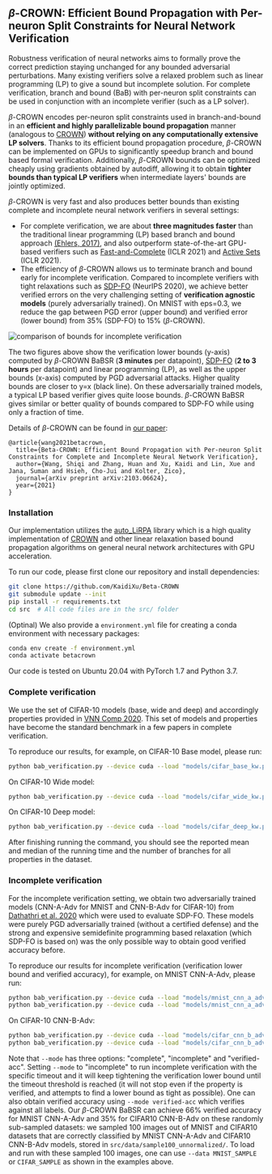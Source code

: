 ## *β*-CROWN: Efficient Bound Propagation with Per-neuron Split Constraints for Neural Network Verification

Robustness verification of neural networks aims to formally prove the correct
prediction staying unchanged for any bounded adversarial perturbations.  Many
existing verifiers solve a relaxed problem such as linear programming (LP) to
give a sound but incomplete solution.  For complete verification, branch and
bound (BaB) with per-neuron split constraints can be used in conjunction with
an incomplete verifier (such as a LP solver).

*β*-CROWN encodes per-neuron split constraints used in branch-and-bound in an
**efficient and highly parallelizable bound propagation** manner (analogous to
[CROWN](https://arxiv.org/pdf/1811.00866.pdf)) **without relying on any
computationally extensive LP solvers**.  Thanks to its efficient bound
propagation procedure, *β*-CROWN can be implemented on GPUs to significantly
speedup branch and bound based formal verification.  Additionally, *β*-CROWN
bounds can be optimized cheaply using gradients obtained by autodiff, allowing
it to obtain **tighter bounds than typical LP verifiers** when intermediate layers' bounds are
jointly optimized.

*β*-CROWN is very fast and also produces better bounds than existing complete and
incomplete neural network verifiers in several settings:

- For complete verification, we are about **three magnitudes faster** than the
  traditional linear programming (LP) based branch and bound approach [(Ehlers,
  2017)](https://arxiv.org/abs/1705.01320), and also outperform
  state-of-the-art GPU-based verifiers such as
  [Fast-and-Complete](https://arxiv.org/pdf/2011.13824.pdf) (ICLR 2021) and
  [Active Sets](https://openreview.net/pdf?id=uQfOy7LrlTR) (ICLR 2021).
- The efficiency of *β*-CROWN allows us to terminate branch and bound early for
  incomplete verification.  Compared to incomplete verifiers with tight
  relaxations such as [SDP-FO](https://arxiv.org/abs/2010.11645) (NeurIPS
  2020), we achieve better verified errors on the very challenging setting of
  **verification agnostic models** (purely adversarially trained). On MNIST
  with eps=0.3, we reduce the gap between PGD error (upper bound) and verified
  error (lower bound) from 35% (SDP-FO) to 15% (*β*-CROWN).


![comparison of bounds for incomplete verification](http://www.huan-zhang.com/images/paper/beta_crown_incomplete.png)

The two figures above show the verification lower bounds (y-axis) computed by
*β*-CROWN BaBSR (**3 minutes** per datapoint),
[SDP-FO](https://github.com/deepmind/jax_verify) (**2 to 3 hours** per
datapoint) and linear programming (LP), as well as the upper bounds (x-axis)
computed by PGD adversarial attacks.  Higher quality bounds are closer to y=x
(black line).  On these adversarially trained models, a typical LP based
verifier gives quite loose bounds. *β*-CROWN BaBSR gives similar or better
quality of bounds compared to SDP-FO while using only a fraction of time.

Details of *β*-CROWN can be found in [our paper](https://arxiv.org/pdf/2103.06624.pdf):

```
@article{wang2021betacrown,
  title={Beta-CROWN: Efficient Bound Propagation with Per-neuron Split Constraints for Complete and Incomplete Neural Network Verification},
  author={Wang, Shiqi and Zhang, Huan and Xu, Kaidi and Lin, Xue and Jana, Suman and Hsieh, Cho-Jui and Kolter, Zico},
  journal={arXiv preprint arXiv:2103.06624},
  year={2021}
}
```


### Installation

Our implementation utilizes the [auto_LiRPA](https://github.com/KaidiXu/auto_LiRPA)
library which is a high quality implementation of
[CROWN](https://github.com/huanzhang12/RecurJac-and-CROWN) and other linear
relaxation based bound propagation algorithms on general neural network
architectures with GPU acceleration.


To run our code, please first clone our repository and install dependencies:


```bash
git clone https://github.com/KaidiXu/Beta-CROWN
git submodule update --init
pip install -r requirements.txt
cd src  # All code files are in the src/ folder
```

(Optinal)
We also provide a `environment.yml` file for creating a conda environment with necessary packages:

```bash
conda env create -f environment.yml
conda activate betacrown
```

Our code is tested on Ubuntu 20.04 with PyTorch 1.7 and Python 3.7.


### Complete verification

We use the set of CIFAR-10 models (base, wide and deep) and accordingly properties provided in [VNN Comp
2020](https://github.com/verivital/vnn-comp/tree/master/2020/CNN/).  This set
of models and properties have become the standard benchmark in a few papers in complete
verification.

To reproduce our results, for example, on CIFAR-10 Base model, please run:

```bash
python bab_verification.py --device cuda --load "models/cifar_base_kw.pth" --model cifar_model --data CIFAR --batch_size 400 --timeout 3600 --mode complete
```

On CIFAR-10 Wide model:

```bash
python bab_verification.py --device cuda --load "models/cifar_wide_kw.pth" --model cifar_model_wide --data CIFAR --batch_size 200 --timeout 3600 --mode complete
```

On CIFAR-10 Deep model:

```bash
python bab_verification.py --device cuda --load "models/cifar_deep_kw.pth" --model cifar_model_deep --data CIFAR --batch_size 150 --timeout 3600 --mode complete
```

After finishing running the command, you should see the reported mean and median of the running time and the number of branches for all properties in the dataset.


### Incomplete verification

For the incomplete verification setting, we obtain two adversarially trained
models (CNN-A-Adv for MNIST and CNN-B-Adv for CIFAR-10) from [Dathathri et al.
2020](https://arxiv.org/abs/2010.11645) which were used to evaluate SDP-FO.
These models were purely PGD adversarially trained (without a certified defense)
and the strong and expensive semidefinite programming based relaxation (which
SDP-FO is based on) was the only possible way to obtain good verified
accuracy before.

To reproduce our results for incomplete verification (verification lower bound and verified accuracy), for example, on MNIST CNN-A-Adv, please run:

```bash
python bab_verification.py --device cuda --load "models/mnist_cnn_a_adv.model" --model mnist_cnn_4layer --data MNIST_SAMPLE --batch_size 300 --timeout 180 --mode incomplete
python bab_verification.py --device cuda --load "models/mnist_cnn_a_adv.model" --model mnist_cnn_4layer --data MNIST_SAMPLE --batch_size 300 --timeout 180 --mode verified-acc
```

On CIFAR-10 CNN-B-Adv:

```bash
python bab_verification.py --device cuda --load "models/cifar_cnn_b_adv.model" --model cnn_4layer_b --data CIFAR_SAMPLE --batch_size 32 --timeout 180 --mode incomplete
python bab_verification.py --device cuda --load "models/cifar_cnn_b_adv.model" --model cnn_4layer_b --data CIFAR_SAMPLE --batch_size 32 --timeout 180 --mode verified-acc
```

Note that `--mode` has three options: "complete", "incomplete" and "verified-acc". Setting `--mode` to "incomplete" to run incomplete verification with the specific timeout and it will keep tightening the verification lower bound until the timeout threshold is reached (it will not stop even if the property is verified, and attempts to find a lower bound as tight as possible). One can also obtain verified accuracy using `--mode verified-acc` which verifies against all labels. Our *β*-CROWN BaBSR can achieve 66% verified accuracy for MNIST CNN-A-Adv and 35% for CIFAR10 CNN-B-Adv on these randomly sub-sampled datasets: we sampled 100 images out of MNIST and CIFAR10 datasets that are correctly classified by MNIST CNN-A-Adv and CIFAR10 CNN-B-Adv models, stored in `src/data/sample100_unnormalized/`. To load and run with these sampled 100 images, one can use `--data MNIST_SAMPLE` or `CIFAR_SAMPLE` as shown in the examples above.


